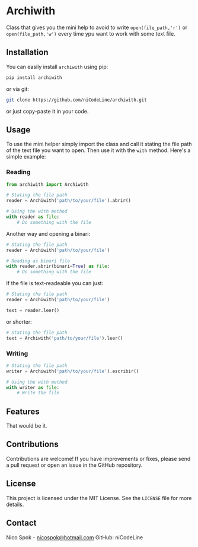 # Archiwith
Class that gives you the mini help to avoid to write `open(file_path,'r')` or `open(file_path,'w')` every time ypu want to work with some text file.


## Installation

You can easily install `archiwith` using pip:

```bash
pip install archiwith
```
or via git:

```bash
git clone https://github.com/niCodeLine/archiwith.git
```
or just copy-paste it in your code.

## Usage

To use the mini helper simply import the class and call it stating the file path of the text file you want to open. Then use it with the `with` method. Here's a simple example:

### Reading
```python
from archiwith import Archiwith

# Stating the file path
reader = Archiwith('path/to/your/file').abrir()

# Using the with method
with reader as file:
    # Do something with the file
```

Another way and opening a binari:


```python
# Stating the file path
reader = Archiwith('path/to/your/file')

# Reading as binari file
with reader.abrir(binari=True) as file:
    # Do something with the file
```

If the file is text-readeable you can just:

```python
# Stating the file path
reader = Archiwith('path/to/your/file')

text = reader.leer()
```

or shorter:

```python
# Stating the file path
text = Archiwith('path/to/your/file').leer()
```


### Writing

```python
# Stating the file path
writer = Archiwith('path/to/your/file').escribir()

# Using the with method
with writer as file:
    # Write the file
```

## Features
That would be it.
## Contributions

Contributions are welcome! If you have improvements or fixes, please send a pull request or open an issue in the GitHub repository.

## License

This project is licensed under the MIT License. See the `LICENSE` file for more details.

## Contact

Nico Spok - nicospok@hotmail.com
GitHub: niCodeLine
